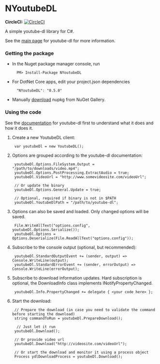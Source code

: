 # NYoutubeDL
**CircleCI:** [![CircleCI](https://circleci.com/gh/BrianAllred/NYoutubeDL.svg?style=svg)](https://circleci.com/gh/BrianAllred/NYoutubeDL)

A simple youtube-dl library for C#.

See the [main page](https://rg3.github.io/youtube-dl/) for youtube-dl for more information.

### Getting the package
* In the Nuget package manager console, run

        PM> Install-Package NYoutubeDL

* For DotNet Core apps, edit your project.json dependencies

        "NYoutubeDL": "0.5.0"

* Manually [download](https://www.nuget.org/packages/NYoutubeDL/) nupkg from NuGet Gallery.

### Using the code
See the [documentation](https://github.com/rg3/youtube-dl/blob/master/README.md#readme) for youtube-dl first to understand what it does and how it does it.

1. Create a new YoutubeDL client:

        var youtubeDl = new YoutubeDL();

2. Options are grouped according to the youtube-dl documentation:

        youtubeDl.Options.FileSystem.Output = "/path/to/downloads/video.mp4";
        youtubeDl.Options.PostProcessing.ExtractAudio = true;
        youtubeDl.VideoUrl = "http://www.somevideosite.com/videoUrl";

        // Or update the binary
        youtubeDl.Options.General.Update = true;

        // Optional, required if binary is not in $PATH
        youtubeDl.YoutubeDlPath = "/path/to/youtube-dl";

3. Options can also be saved and loaded. Only changed options will be saved.

        File.WriteAllText("options.config", youtubeDl.Options.Serialize());
        youtubeDl.Options = Options.Deserialize(File.ReadAllText("options.config"));

4. Subscribe to the console output (optional, but recommended):

        youtubeDl.StandardOutputEvent += (sender, output) => Console.WriteLine(output);
        youtubeDl.StandardErrorEvent += (sender, errorOutput) => Console.WriteLine(errorOutput);
        
5. Subscribe to download information updates. Hard subscription is optional, the DownloadInfo class implements INotifyPropertyChanged.

        youtubeDl.Info.PropertyChanged += delegate { <your code here> };

6. Start the download:
        
        // Prepare the download (in case you need to validate the command before starting the download)
        string commandToRun = youtubeDl.PrepareDownload();

         // Just let it run
        youtubeDl.Download();

        // Or provide video url
        youtubeDl.Download("http://videosite.com/videoUrl");
        
        // Or start the download and monitor it using a process object
        Process ydlDownloadProcess = youtubeDl.Download();

